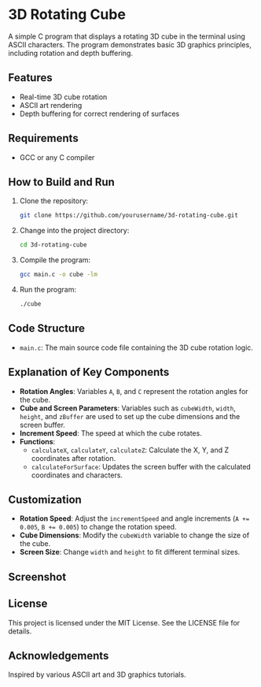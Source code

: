 # 3D Rotating Cube

A simple C program that displays a rotating 3D cube in the terminal using ASCII characters. The program demonstrates basic 3D graphics principles, including rotation and depth buffering.

## Features

- Real-time 3D cube rotation
- ASCII art rendering
- Depth buffering for correct rendering of surfaces

## Requirements

- GCC or any C compiler

## How to Build and Run

1. Clone the repository:
    ```bash
    git clone https://github.com/yourusername/3d-rotating-cube.git
    ```
2. Change into the project directory:
    ```bash
    cd 3d-rotating-cube
    ```
3. Compile the program:
    ```bash
    gcc main.c -o cube -lm
    ```
4. Run the program:
    ```bash
    ./cube
    ```

## Code Structure

- `main.c`: The main source code file containing the 3D cube rotation logic.

## Explanation of Key Components

- **Rotation Angles**: Variables `A`, `B`, and `C` represent the rotation angles for the cube.
- **Cube and Screen Parameters**: Variables such as `cubeWidth`, `width`, `height`, and `zBuffer` are used to set up the cube dimensions and the screen buffer.
- **Increment Speed**: The speed at which the cube rotates.
- **Functions**:
  - `calculateX`, `calculateY`, `calculateZ`: Calculate the X, Y, and Z coordinates after rotation.
  - `calculateForSurface`: Updates the screen buffer with the calculated coordinates and characters.

## Customization

- **Rotation Speed**: Adjust the `incrementSpeed` and angle increments (`A += 0.005`, `B += 0.005`) to change the rotation speed.
- **Cube Dimensions**: Modify the `cubeWidth` variable to change the size of the cube.
- **Screen Size**: Change `width` and `height` to fit different terminal sizes.

## Screenshot

## License

This project is licensed under the MIT License. See the LICENSE file for details.

## Acknowledgements

Inspired by various ASCII art and 3D graphics tutorials.
